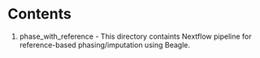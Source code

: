 # Contents

1. phase_with_reference - This directory containts Nextflow pipeline for reference-based phasing/imputation using Beagle.
